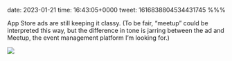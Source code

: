 date: 2023-01-21
time: 16:43:05+0000
tweet: 1616838804534431745
%%%

App Store ads are still keeping it classy. (To be fair, “meetup” could be interpreted this way, but the difference in tone is jarring between the ad and Meetup, the event management platform I’m looking for.)

![](FnAqUwKWQAIlax7.jpg)
